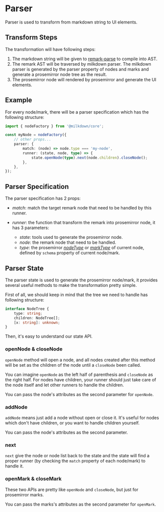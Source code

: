 # Parser

Parser is used to transform from markdown string to UI elements.

## Transform Steps

The transformation will have following steps:

1. The markdown string will be given to [remark-parse](https://github.com/remarkjs/remark/tree/main/packages/remark-parse) to compile into AST.
2. The remark AST will be traversed by milkdown parser. The milkdown parser is generated by the parser property of nodes and marks and generate a prosemirror node tree as the result.
3. The prosemirror node will rendered by prosemirror and generate the UI elements.

## Example

For every node/mark, there will be a parser specification which has the following structure:

```typescript
import { nodeFactory } from '@milkdown/core';

const myNode = nodeFactory({
    // other props...
    parser: {
        match: (node) => node.type === 'my-node',
        runner: (state, node, type) => {
            state.openNode(type).next(node.children).closeNode();
        },
    },
});
```

## Parser Specification

The parser specification has 2 props:

-   _match_: match the target remark node that need to be handled by this runner.

-   _runner_: the function that transform the remark into prosemirror node, it has 3 parameters:

    -   _state_: tools used to generate the prosemirror node.
    -   _node_: the remark node that need to be handled.
    -   _type_: the prosemirror _[nodeType](https://prosemirror.net/docs/ref/#model.NodeType)_ or _[markType](https://prosemirror.net/docs/ref/#model.MarkType)_ of current node,
        defined by `schema` property of current node/mark.

## Parser State

The parser state is used to generate the prosemirror node/mark,
it provides several useful methods to make the transformation pretty simple.

First of all, we should keep in mind that the tree we need to handle has following structure:

```typescript
interface NodeTree {
    type: string;
    children: NodeTree[];
    [x: string]: unknown;
}
```

Then, it's easy to understand our state API.

### openNode & closeNode

`openNode` method will open a node, and all nodes created after this method will be set as the children of the node until a `closeNode` been called.

You can imagine `openNode` as the left half of parenthesis and `closeNode` as the right half. For nodes have children, your runner should just take care of the node itself and let other runners to handle the children.

You can pass the node's attributes as the second parameter for `openNode`.

### addNode

`addNode` means just add a node without open or close it. It's useful for nodes which don't have children, or you want to handle children yourself.

You can pass the node's attributes as the second parameter.

### next

`next` give the node or node list back to the state and the state will find a proper runner (by checking the `match` property of each node/mark) to handle it.

### openMark & closeMark

These two APIs are pretty like `openNode` and `closeNode`, but just for prosemirror marks.

You can pass the marks's attributes as the second parameter for `openMark`.
